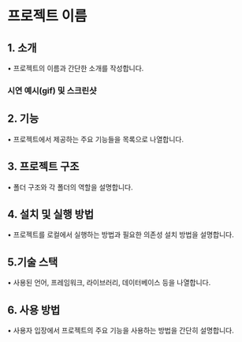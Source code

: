 # 프로젝트 이름
## 1. 소개
•	프로젝트의 이름과 간단한 소개를 작성합니다.
### 시연 예시(gif) 및 스크린샷
## 2. 기능
•	프로젝트에서 제공하는 주요 기능들을 목록으로 나열합니다.
## 3. 프로젝트 구조
•	폴더 구조와 각 폴더의 역할을 설명합니다.
## 4. 설치 및 실행 방법
•	프로젝트를 로컬에서 실행하는 방법과 필요한 의존성 설치 방법을 설명합니다.
## 5.기술 스택
•	사용된 언어, 프레임워크, 라이브러리, 데이터베이스 등을 나열합니다.
## 6. 사용 방법
•	사용자 입장에서 프로젝트의 주요 기능을 사용하는 방법을 간단히 설명합니다.